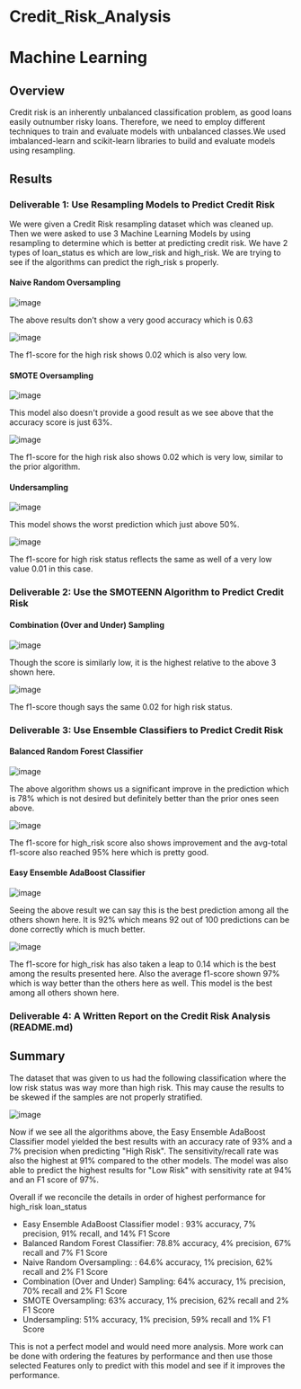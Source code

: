 # Credit_Risk_Analysis
# Machine Learning
## Overview

Credit risk is an inherently unbalanced classification problem, as good loans easily outnumber risky loans. Therefore, we need to employ different techniques to train and evaluate models with unbalanced classes.We used imbalanced-learn and scikit-learn libraries to build and evaluate models using resampling.


## Results

### Deliverable 1: Use Resampling Models to Predict Credit Risk
We were given a Credit Risk resampling dataset which was cleaned up. Then we were asked to use 3 Machine Learning Models by using resampling to determine which is better at predicting credit risk. 
We have 2 types of loan_status es which are low_risk and high_risk. We are trying to see if the algorithms can predict the righ_risk s properly. 

#### Naive Random Oversampling

![image](https://user-images.githubusercontent.com/3753839/181682546-885b7f6b-f3a2-4d16-b2b1-f7853637ad66.png)

The above results don’t show a very good accuracy which is 0.63

![image](https://user-images.githubusercontent.com/3753839/181682584-6051dd6b-3d17-4b83-9f4d-0923560f9b2e.png)


The f1-score for the high risk shows 0.02 which is also very low.

#### SMOTE Oversampling

![image](https://user-images.githubusercontent.com/3753839/181682593-79c1d2aa-78b4-4094-9427-92ae30195769.png)


This model also doesn't provide a good result as we see above that the accuracy score is just 63%.

![image](https://user-images.githubusercontent.com/3753839/181682626-34cba86e-70bc-49da-8ba5-900c44a4a514.png)


The f1-score for the high risk also shows 0.02 which is very low, similar to the prior algorithm.

#### Undersampling

![image](https://user-images.githubusercontent.com/3753839/181682640-c114e4d9-9521-4433-836d-198996ca5487.png)


This model shows the worst prediction which just above 50%.

![image](https://user-images.githubusercontent.com/3753839/181682658-7954a709-b522-4f56-ac77-457bec10ec58.png)


The f1-score for high risk status reflects the same as well of a very low value 0.01 in this case.



### Deliverable 2: Use the SMOTEENN Algorithm to Predict Credit Risk

#### Combination (Over and Under) Sampling

![image](https://user-images.githubusercontent.com/3753839/181682689-7ea3546d-76eb-444e-aba9-8f07ddecfb77.png)


Though the score is similarly low, it is the highest relative to the above 3 shown here. 

![image](https://user-images.githubusercontent.com/3753839/181682720-09fdd86e-9354-4c08-abff-65d86d77105f.png)


The f1-score though says the same 0.02 for high risk status.


### Deliverable 3: Use Ensemble Classifiers to Predict Credit Risk

#### Balanced Random Forest Classifier


![image](https://user-images.githubusercontent.com/3753839/181682738-93842221-9267-420b-9028-391788a7cedf.png)

The above algorithm shows us a significant improve in the prediction which is 78% which is not desired but definitely better than the prior ones seen above.

![image](https://user-images.githubusercontent.com/3753839/181682764-010ef365-013b-4eb4-b732-7d5d2e8ad17f.png)


The f1-score for high_risk score also shows improvement and the avg-total f1-score also reached 95% here which is pretty good. 

#### Easy Ensemble AdaBoost Classifier

![image](https://user-images.githubusercontent.com/3753839/181682784-aba93440-b809-4705-849a-2c69a924c9f5.png)

Seeing the above result we can say this is the best prediction among all the others shown here.
It is 92% which means 92 out of 100 predictions can be done correctly which is much better. 


![image](https://user-images.githubusercontent.com/3753839/181682815-80f0a1f9-3f2a-4e45-a23c-746cf93650ca.png)

The f1-score for high_risk has also taken a leap to 0.14 which is the best among the results presented here.
Also the average f1-score shown 97% which is way better than the others here as well. 
This model is the best among all others shown here.

### Deliverable 4: A Written Report on the Credit Risk Analysis (README.md)


## Summary
The dataset that was given to us had the following classification where the low risk status was way more than high risk.
This may cause the results to be skewed if the samples are not properly stratified.

![image](https://user-images.githubusercontent.com/3753839/181683111-8fee5d0a-ea1a-4b2b-a62a-b0cc044d573a.png)



Now if we see all the algorithms above, the Easy Ensemble AdaBoost Classifier model yielded the best results with an accuracy rate of 93% and a 7% precision when predicting "High Risk". The sensitivity/recall rate was also the highest at 91% compared to the other models. The model was also able to predict the highest results for "Low Risk" with sensitivity rate at 94% and an F1 score of 97%. 

Overall if we reconcile the details in order of highest performance for high_risk loan_status
* Easy Ensemble AdaBoost Classifier model : 93% accuracy, 7% precision, 91% recall, and 14% F1 Score
* Balanced Random Forest Classifier: 78.8% accuracy, 4% precision, 67% recall and 7% F1 Score
* Naive Random Oversampling: : 64.6% accuracy, 1% precision, 62% recall and 2% F1 Score
* Combination (Over and Under) Sampling: 64% accuracy, 1% precision, 70% recall and 2% F1 Score
* SMOTE Oversampling: 63% accuracy, 1% precision, 62% recall and 2% F1 Score
* Undersampling: 51% accuracy, 1% precision, 59% recall and 1% F1 Score

This is not a perfect model and would need more analysis. More work can be done with ordering the features by performance and then use those selected Features only to predict with this model and see if it improves the performance.






